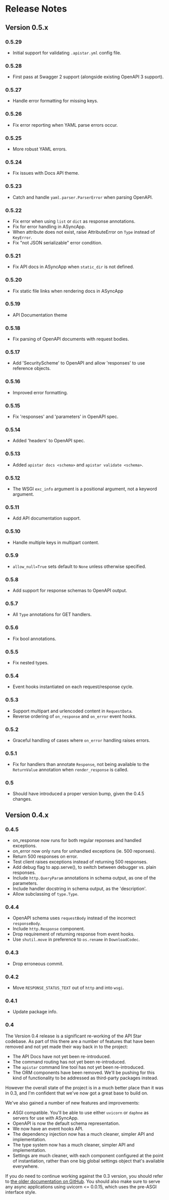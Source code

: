 # Release Notes

## Version 0.5.x

### 0.5.29

* Initial support for validating `.apistar.yml` config file.

### 0.5.28

* First pass at Swagger 2 support (alongside existing OpenAPI 3 support).

### 0.5.27

* Handle error formatting for missing keys.

### 0.5.26

* Fix error reporting when YAML parse errors occur.

### 0.5.25

* More robust YAML errors.

### 0.5.24

* Fix issues with Docs API theme.

### 0.5.23

* Catch and handle `yaml.parser.ParserError` when parsing OpenAPI.

### 0.5.22

* Fix error when using `list` or `dict` as response annotations.
* Fix for error handling in ASyncApp.
* When attribute does not exist, raise AttributeError on `Type` instead of `KeyError`.
* Fix "not JSON serializable" error condition.

### 0.5.21

* Fix API docs in ASyncApp when `static_dir` is not defined.

### 0.5.20

* Fix static file links when rendering docs in ASyncApp

### 0.5.19

* API Documentation theme

### 0.5.18

* Fix parsing of OpenAPI documents with request bodies.

### 0.5.17

* Add 'SecurityScheme' to OpenAPI and allow 'responses' to use reference objects.

### 0.5.16

* Improved error formatting.

### 0.5.15

* Fix 'responses' and 'parameters' in OpenAPI spec.

### 0.5.14

* Added 'headers' to OpenAPI spec.

### 0.5.13

* Added `apistar docs <schema>` and `apistar validate <schema>`.

### 0.5.12

* The WSGI `exc_info` argument is a positional argument, not a keyword argument.

### 0.5.11

* Add API documentation support.

### 0.5.10

* Handle multiple keys in multipart content.

### 0.5.9

* `allow_null=True` sets default to `None` unless otherwise specified.

### 0.5.8

* Add support for response schemas to OpenAPI output.

### 0.5.7

* All `Type` annotations for GET handlers.

### 0.5.6

* Fix bool annotations.

### 0.5.5

* Fix nested types.

### 0.5.4

* Event hooks instantiated on each request/response cycle.

### 0.5.3

* Support multipart and urlencoded content in `RequestData`.
* Reverse ordering of `on_response` and `on_error` event hooks.

### 0.5.2

* Graceful handling of cases where `on_error` handling raises errors.

### 0.5.1

* Fix for handlers than annotate `Response`, not being available to the `ReturnValue` annotation when `render_response` is called.

### 0.5

* Should have introduced a proper version bump, given the 0.4.5 changes.

## Version 0.4.x

### 0.4.5

* on_response now runs for both regular reponses and handled exceptions.
* on_error now only runs for unhandled exceptions (ie. 500 reponses).
* Return 500 responses on error.
* Test client raises exceptions instead of returning 500 responses.
* Add debug flag to app.serve(), to switch between debugger vs. plain responses.
* Include `http.QueryParam` annotations in schema output, as one of the parameters.
* Include handler docstring in schema output, as the 'description'.
* Allow subclassing of `type.Type`.

### 0.4.4

* OpenAPI schema uses `requestBody` instead of the incorrect `responseBody`.
* Include `http.Response` component.
* Drop requirement of returning response from event hooks.
* Use `shutil.move` in preference to `os.rename` in `DownloadCodec`.

### 0.4.3

* Drop erroneous commit.

### 0.4.2

* Move `RESPONSE_STATUS_TEXT` out of `http` and into `wsgi`.

### 0.4.1

* Update package info.

### 0.4

The Version 0.4 release is a significant re-working of the API Star codebase.
As part of this there are a number of features that have been removed and not
yet made their way back in to the project:

* The API Docs have not yet been re-introduced.
* The command routing has not yet been re-introduced.
* The `apistar` command line tool has not yet been re-introduced.
* The ORM components have been removed. We'll be pushing for this kind of functionality to be addressed as third-party packages instead.

However the overall state of the project is in a much better place than it
was in 0.3, and I'm confident that we've now got a great base to build on.

We've also gained a number of new features and improvements:

* ASGI compatible. You'll be able to use either `uvicorn` or `daphne` as servers for use with ASyncApp.
* OpenAPI is now the default schema representation.
* We now have an event hooks API.
* The dependency injection now has a much cleaner, simpler API and implementation.
* The type system now has a much cleaner, simpler API and implementation.
* Settings are much cleaner, with each component configured at the point of instantiation, rather than one big global settings object that's available everywhere.

If you do need to continue working against the 0.3 version, you should refer
to [the older documentation on GitHub][0.3]. You should also make sure to serve any
async applications using uvicorn <= 0.0.15, which uses the pre-ASGI interface style.

[0.3]: https://github.com/encode/apistar/tree/0.3.9
